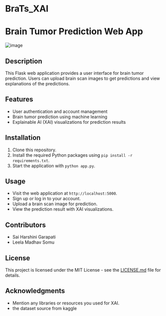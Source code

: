 # BraTs_XAI

# Brain Tumor Prediction Web App
![image](https://github.com/saiharshinigarapati/BraTs_XAI/assets/48383338/d3c91ab8-421d-4bfa-bba9-30a6e109d4e0)

## Description
This Flask web application provides a user interface for brain tumor prediction. Users can upload brain scan images to get predictions and view explanations of the predictions.

## Features
- User authentication and account management
- Brain tumor prediction using machine learning
- Explainable AI (XAI) visualizations for prediction results

## Installation
1. Clone this repository.
2. Install the required Python packages using `pip install -r requirements.txt`.
3. Start the application with `python app.py`.

## Usage
- Visit the web application at `http://localhost:5000`.
- Sign up or log in to your account.
- Upload a brain scan image for prediction.
- View the prediction result with XAI visualizations.

## Contributors
- Sai Harshini Garapati
- Leela Madhav Somu

## License
This project is licensed under the MIT License - see the [LICENSE.md](LICENSE.md) file for details.

## Acknowledgments
- Mention any libraries or resources you used for XAI.
- the dataset source  from kaggle
